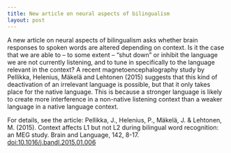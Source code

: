 ```yaml
---
title: New article on neural aspects of bilingualism
layout: post
---
```


A new article on neural aspects of bilingualism asks whether brain responses to spoken words are altered depending on context. Is it the case that we are able to – to some extent – “shut down” or inhibit the language we are not currently listening, and to tune in specifically to the language relevant in the context? A recent magnetoencephalography study by Pellikka, Helenius, Mäkelä and Lehtonen (2015) suggests that this kind of deactivation of an irrelevant language is possible, but that it only takes place for the native language. This is because a stronger language is likely to create more interference in a non-native listening context than a weaker language in a native language context. 

For details, see the article: 
Pellikka, J., Helenius, P., Mäkelä, J. & Lehtonen, M. (2015). Context affects L1 but not L2 during bilingual word recognition: an MEG study. Brain and Language, 142, 8-17. [doi:10.1016/j.bandl.2015.01.006](http://dx.doi.org/10.1016/j.bandl.2015.01.006)
  